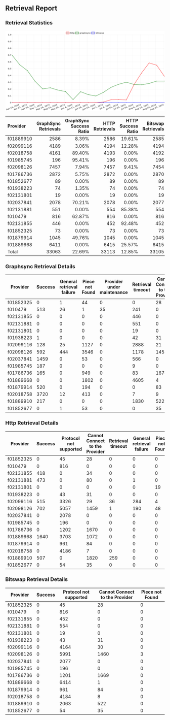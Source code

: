 ## Retrieval Report
### Retrieval Statistics
<img src="https://raw.githubusercontent.com/data-preservation-programs/filplus-checker-assets/main/filecoin-project/filecoin-plus-large-datasets/issues/923/1693202619799.png"/>

| Provider  | GraphSync Retrievals | GraphSync Success Ratio | HTTP Retrievals | HTTP Success Ratio | Bitswap Retrievals | Bitswap Success Ratio |
| :-------- | -------------------: | ----------------------: | --------------: | -----------------: | -----------------: | --------------------: |
| f01889910 |                 2586 |                   8.39% |            2586 |             19.61% |               2585 |                 0.00% |
| f02099116 |                 4189 |                   3.06% |            4194 |             12.28% |               4194 |                 0.00% |
| f02018758 |                 4161 |                  89.40% |            4193 |              0.00% |               4192 |                 0.00% |
| f01985745 |                  196 |                  95.41% |             196 |              0.00% |                196 |                 0.00% |
| f02098126 |                 7457 |                   7.94% |            7457 |              9.41% |               7454 |                 0.00% |
| f01786736 |                 2872 |                   5.75% |            2872 |              0.00% |               2870 |                 0.00% |
| f01852677 |                   89 |                   0.00% |              89 |              0.00% |                 89 |                 0.00% |
| f01938223 |                   74 |                   1.35% |              74 |              0.00% |                 74 |                 0.00% |
| f02131801 |                   19 |                   0.00% |              19 |              0.00% |                 19 |                 0.00% |
| f02037841 |                 2078 |                  70.21% |            2078 |              0.00% |               2077 |                 0.00% |
| f02131881 |                  551 |                   0.00% |             554 |             85.38% |                554 |                 0.00% |
| f010479   |                  816 |                  62.87% |             816 |              0.00% |                816 |                 0.00% |
| f02131855 |                  446 |                   0.00% |             452 |             92.48% |                452 |                 0.00% |
| f01852325 |                   73 |                   0.00% |              73 |              0.00% |                 73 |                 0.00% |
| f01879914 |                 1045 |                  49.76% |            1045 |              0.00% |               1045 |                 0.00% |
| f01889668 |                 6411 |                   0.00% |            6415 |             25.57% |               6415 |                 0.00% |
| Total     |                33063 |                  22.69% |           33113 |             12.85% |              33105 |                 0.00% |

### Graphsync Retrieval Details
| Provider  | Success | General retrieval failure | Piece not Found | Provider under maintenance | Retrieval timeout | Cannot Connect to the Provider | Unconfirmed block transfer | Retrieval rejected |
| --------- | ------- | ------------------------- | --------------- | -------------------------- | ----------------- | ------------------------------ | -------------------------- | ------------------ |
| f01852325 | 0       | 1                         | 44              | 0                          | 0                 | 28                             | 0                          | 0                  |
| f010479   | 513     | 26                        | 1               | 35                         | 241               | 0                              | 0                          | 0                  |
| f02131855 | 0       | 0                         | 0               | 0                          | 446               | 0                              | 0                          | 0                  |
| f02131881 | 0       | 0                         | 0               | 0                          | 551               | 0                              | 0                          | 0                  |
| f02131801 | 0       | 0                         | 0               | 0                          | 19                | 0                              | 0                          | 0                  |
| f01938223 | 1       | 0                         | 0               | 0                          | 42                | 31                             | 0                          | 0                  |
| f02099116 | 128     | 25                        | 1127            | 0                          | 2888              | 21                             | 0                          | 0                  |
| f02098126 | 592     | 444                       | 3546            | 0                          | 1178              | 1455                           | 242                        | 0                  |
| f02037841 | 1459    | 0                         | 53              | 0                          | 566               | 0                              | 0                          | 0                  |
| f01985745 | 187     | 0                         | 0               | 0                          | 9                 | 0                              | 0                          | 0                  |
| f01786736 | 165     | 0                         | 949             | 0                          | 83                | 1674                           | 1                          | 0                  |
| f01889668 | 0       | 0                         | 1802            | 0                          | 4605              | 4                              | 0                          | 0                  |
| f01879914 | 520     | 0                         | 194             | 0                          | 0                 | 83                             | 0                          | 248                |
| f02018758 | 3720    | 12                        | 413             | 0                          | 7                 | 9                              | 0                          | 0                  |
| f01889910 | 217     | 0                         | 0               | 0                          | 1830              | 522                            | 0                          | 17                 |
| f01852677 | 0       | 1                         | 53              | 0                          | 0                 | 35                             | 0                          | 0                  |

### Http Retrieval Details
| Provider  | Success | Protocol not supported | Cannot Connect to the Provider | Retrieval timeout | General retrieval failure | Piece not Found |
| --------- | ------- | ---------------------- | ------------------------------ | ----------------- | ------------------------- | --------------- |
| f01852325 | 0       | 45                     | 28                             | 0                 | 0                         | 0               |
| f010479   | 0       | 816                    | 0                              | 0                 | 0                         | 0               |
| f02131855 | 418     | 0                      | 34                             | 0                 | 0                         | 0               |
| f02131881 | 473     | 0                      | 80                             | 0                 | 1                         | 0               |
| f02131801 | 0       | 0                      | 0                              | 0                 | 0                         | 19              |
| f01938223 | 0       | 43                     | 31                             | 0                 | 0                         | 0               |
| f02099116 | 515     | 3326                   | 29                             | 36                | 284                       | 4               |
| f02098126 | 702     | 5057                   | 1459                           | 1                 | 190                       | 48              |
| f02037841 | 0       | 2078                   | 0                              | 0                 | 0                         | 0               |
| f01985745 | 0       | 196                    | 0                              | 0                 | 0                         | 0               |
| f01786736 | 0       | 1202                   | 1670                           | 0                 | 0                         | 0               |
| f01889668 | 1640    | 3703                   | 1072                           | 0                 | 0                         | 0               |
| f01879914 | 0       | 961                    | 84                             | 0                 | 0                         | 0               |
| f02018758 | 0       | 4186                   | 7                              | 0                 | 0                         | 0               |
| f01889910 | 507     | 0                      | 1820                           | 259               | 0                         | 0               |
| f01852677 | 0       | 54                     | 35                             | 0                 | 0                         | 0               |

### Bitswap Retrieval Details
| Provider  | Success | Protocol not supported | Cannot Connect to the Provider | Piece not Found |
| --------- | ------- | ---------------------- | ------------------------------ | --------------- |
| f01852325 | 0       | 45                     | 28                             | 0               |
| f010479   | 0       | 816                    | 0                              | 0               |
| f02131855 | 0       | 452                    | 0                              | 0               |
| f02131881 | 0       | 554                    | 0                              | 0               |
| f02131801 | 0       | 19                     | 0                              | 0               |
| f01938223 | 0       | 43                     | 31                             | 0               |
| f02099116 | 0       | 4164                   | 30                             | 0               |
| f02098126 | 0       | 5991                   | 1460                           | 3               |
| f02037841 | 0       | 2077                   | 0                              | 0               |
| f01985745 | 0       | 196                    | 0                              | 0               |
| f01786736 | 0       | 1201                   | 1669                           | 0               |
| f01889668 | 0       | 6414                   | 1                              | 0               |
| f01879914 | 0       | 961                    | 84                             | 0               |
| f02018758 | 0       | 4184                   | 8                              | 0               |
| f01889910 | 0       | 2063                   | 522                            | 0               |
| f01852677 | 0       | 54                     | 35                             | 0               |
